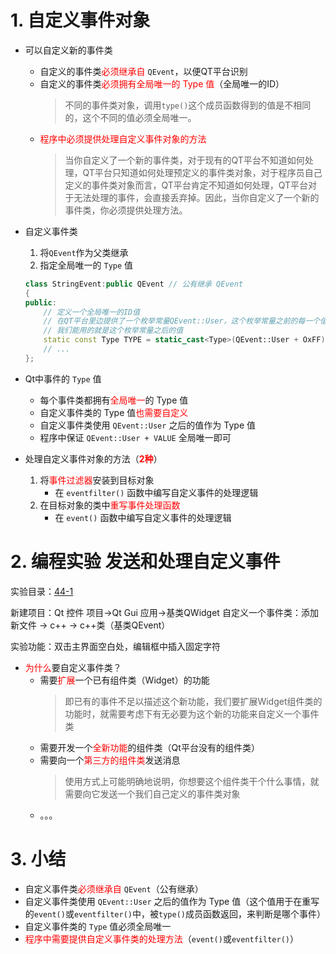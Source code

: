 # 1. 自定义事件对象
- 可以自定义新的事件类
    - 自定义的事件类<font color=red>必须继承自</font> `QEvent`，以便QT平台识别
    - 自定义的事件类<font color=red>必须拥有全局唯一的 Type 值</font>（全局唯一的ID）
    	> 不同的事件类对象，调用`type()`这个成员函数得到的值是不相同的，这个不同的值必须全局唯一。
    - <font color=red>程序中必须提供处理自定义事件对象的方法</font>
    	> 当你自定义了一个新的事件类，对于现有的QT平台不知道如何处理，QT平台只知道如何处理预定义的事件类对象，对于程序员自己定义的事件类对象而言，QT平台肯定不知道如何处理，QT平台对于无法处理的事件，会直接丢弃掉。因此，当你自定义了一个新的事件类，你必须提供处理方法。

- 自定义事件类
    1. 将`QEvent`作为父类继承
    2. 指定全局唯一的 `Type` 值
    ```cpp
    class StringEvent:public QEvent // 公有继承 QEvent
    {
    public:
        // 定义一个全局唯一的ID值
        // 在QT平台里边提供了一个枚举常量QEvent::User，这个枚举常量之前的每一个值都表示一个预定义的QT事件类
        // 我们能用的就是这个枚举常量之后的值
        static const Type TYPE = static_cast<Type>(QEvent::User + OxFF);
        // ...
    };
    ```

- Qt中事件的 `Type` 值
    - 每个事件类都拥有<font color=red>全局唯一</font>的 Type 值
    - 自定义事件类的 Type 值<font color=red>也需要自定义</font>
    - 自定义事件类使用 `QEvent::User` 之后的值作为 Type 值
    - 程序中保证 `QEvent::User + VALUE` 全局唯一即可

- 处理自定义事件对象的方法（**<font color=red>2种</font>**）
    1. 将<font color=red>事件过滤器</font>安装到目标对象
        - 在 `eventfilter()` 函数中编写自定义事件的处理逻辑
    2. 在目标对象的类中<font color=red>重写事件处理函数</font>
        - 在 `event()` 函数中编写自定义事件的处理逻辑

# 2. 编程实验 发送和处理自定义事件
实验目录：[44-1](vx_attachments\044_Sending_custom_events_2\44-1)

新建项目：Qt 控件 项目->Qt Gui 应用->基类QWidget
自定义一个事件类：添加新文件 -> c++ -> c++类（基类QEvent）

实验功能：双击主界面空白处，编辑框中插入固定字符

- <font color=red>为什么</font>要自定义事件类？
	- 需要<font color=red>扩展</font>一个已有组件类（Widget）的功能
		> 即已有的事件不足以描述这个新功能，我们要扩展Widget组件类的功能时，就需要考虑下有无必要为这个新的功能来自定义一个事件类
	- 需要开发一个<font color=red>全新功能</font>的组件类（Qt平台没有的组件类）
	- 需要向一个<font color=red>第三方的组件类</font>发送消息
		> 使用方式上可能明确地说明，你想要这个组件类干个什么事情，就需要向它发送一个我们自己定义的事件类对象 
	- 。。。

# 3. 小结
- 自定义事件类<font color=red>必须继承自</font> `QEvent`（公有继承）
- 自定义事件类使用 `QEvent::User` 之后的值作为 Type 值（这个值用于在重写的`event()`或`eventfilter()`中，被`type()`成员函数返回，来判断是哪个事件）
- 自定义事件类的 `Type` 值必须全局唯一
- <font color=red>程序中需要提供自定义事件类的处理方法</font>（`event()`或`eventfilter()`）
